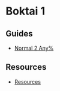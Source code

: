 # Boktai 1

## Guides

- [Normal 2 Any%](./boktai/normal-2_any.md)

## Resources

- [Resources](./boktai/resources.md)

